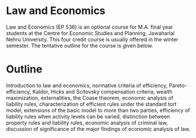 # Law and Economics 

Law and Economics (EP 536) is an optional course for M.A. final year students at the Centre for Economic Studies and Planning, Jawaharlal Nehru University. This four credit course is usually offered in the winter semester. The tentative outline for the course is given below.

# Outline
Introduction to law and economics, normative criteria of efficiency, Pareto-efficiency, Kaldor, Hicks and Scitovsky compensation criteria, wealth maximization, externalities, the Coase theorem, economic analysis of liability rules, characterization of efficient rules under the standard tort model, extensions of the basic model to more than two parties, efficiency of liability rules when activity levels can be varied, distinction between property rules and liability rules, economic analysis of criminal law, discussion of significance of the major findings of economic analysis of law.

